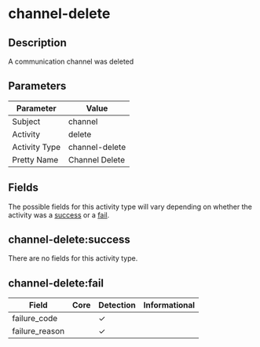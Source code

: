 channel-delete
==============

Description
-----------
A communication channel was deleted

Parameters
----------
| Parameter     | Value          |
| ------------- | -------------- |
| Subject       | channel        |
| Activity      | delete         |
| Activity Type | channel-delete |
| Pretty Name   | Channel Delete |


Fields
------

The possible fields for this activity type will vary depending on whether the activity was a [success](#channel-deletesuccess) or a [fail](#channel-deletefail).


channel-delete:success
----------------------

There are no fields for this activity type.


channel-delete:fail
-------------------

| Field          | Core | Detection | Informational |
| -------------- | ---- | --------- | ------------- |
| failure_code   |      | &#10003;  |               |
| failure_reason |      | &#10003;  |               |